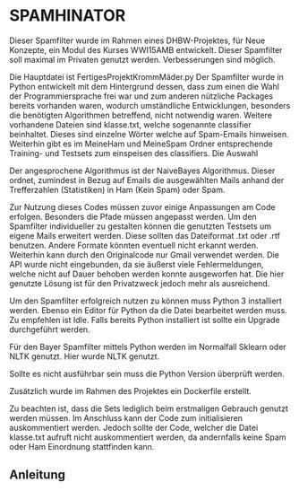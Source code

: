 <H1>SPAMHINATOR</H1>
Dieser Spamfilter wurde im Rahmen eines DHBW-Projektes, für Neue Konzepte, ein Modul des Kurses WWI15AMB entwickelt. 
Dieser Spamfilter soll maximal im Privaten genutzt werden. 
Verbesserungen sind möglich.

Die Hauptdatei ist FertigesProjektKrommMäder.py
Der Spamfilter wurde in Python entwickelt mit dem Hintergrund dessen, dass zum einen die Wahl der Programmiersprache frei war und zum anderen nützliche Packages bereits vorhanden waren, wodurch umständliche Entwicklungen, besonders die benötigten Algorithmen betreffend, nicht notwendig waren. Weitere vorhandene Dateien sind klasse.txt, welche sogenannte classifier beinhaltet. Dieses sind einzelne Wörter welche auf Spam-Emails hinweisen. Weiterhin gibt es im MeineHam und MeineSpam Ordner entsprechende Training- und Testsets zum einspeisen des classifiers. Die Auswahl 

Der angesprochene Algorithmus ist der NaiveBayes Algorithmus. Dieser ordnet, zumindest in Bezug auf Emails die ausgewählten Mails anhand der Trefferzahlen (Statistiken) in Ham (Kein Spam) oder Spam. 

Zur Nutzung dieses Codes müssen zuvor einige Anpassungen am Code erfolgen. Besonders die Pfade müssen angepasst werden. Um den Spamfilter individueller zu gestalten können die genutzten Testsets um eigene Mails erweitert werden. Diese sollten das Dateiformat .txt oder .rtf benutzen. Andere Formate könnten eventuell nicht erkannt werden.
Weiterhin kann durch den Originalcode nur Gmail verwendet werden. Die API wurde nicht eingebunden, da sie äußerst viele Fehlermeldungen, welche nicht auf Dauer behoben werden konnte ausgeworfen hat. Die hier genutzte Lösung ist für den Privatzweck jedoch mehr als ausreichend. 

Um den Spamfilter erfolgreich nutzen zu können muss Python 3 installiert werden. Ebenso ein Editor für Python da die Datei bearbeitet werden muss. Zu empfehlen ist Idle. Falls bereits Python installiert ist sollte ein Upgrade durchgeführt werden.

Für den Bayer Spamfilter mittels Python werden im Normalfall Sklearn oder NLTK genutzt. Hier wurde NLTK genutzt.

Sollte es nicht ausführbar sein muss die Python Version überprüft werden.

Zusätzlich wurde im Rahmen des Projektes ein Dockerfile erstellt.

Zu beachten ist, dass die Sets lediglich beim erstmaligen Gebrauch genutzt werden müssen. Im Anschluss kann der Code zum initialisieren auskommentiert werden. Jedoch sollte der Code, welcher die Datei klasse.txt aufruft nicht auskommentiert werden, da andernfalls keine Spam oder Ham Einordnung stattfinden kann.

<H2>Anleitung</H2>
